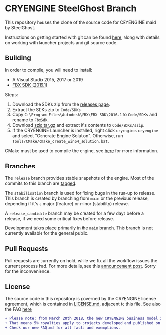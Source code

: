 # CRYENGINE SteelGhost Branch
This repository houses the clone of the source code for CRYENGINE maid by SteelGhost.

Instructions on getting started with git can be found [here](http://docs.cryengine.com/display/CEPROG/Getting+Started+with+git), along with details on working with launcher projects and git source code.


## Building

In order to compile, you will need to install:
* A Visual Studio 2015, 2017 or 2019
* [FBX SDK (2016.1)](http://images.autodesk.com/adsk/files/fbx20161_fbxsdk_vs2015_win0.exe)

Steps:
1. Download the SDKs zip from the [releases page](https://github.com/CRYTEK/CRYENGINE/releases).
2. Extract the SDKs zip to `Code/SDKs`
3. Copy `C:\Program Files\Autodesk\FBX\FBX SDK\2016.1` to `Code/SDKs` and rename to `FbxSdk`.
4. Download [szip.tar.gz](https://support.hdfgroup.org/ftp/lib-external/szip/2.1.1/src/szip-2.1.1.tar.gz) and extract it's contents to `Code/SDKs/szip`.
5. If the CRYENGINE Launcher is installed, right click `cryengine.cryengine` and select "Generate Engine Solution". Otherwise, run `Tools/CMake/cmake_create_win64_solution.bat`.

CMake must be used to compile the engine, see [here](http://docs.cryengine.com/display/CEPROG/CMake) for more information.

## Branches
The `release` branch provides stable snapshots of the engine. Most of the commits to this branch are [tagged](https://github.com/CRYTEK/CRYENGINE/releases).

The `stabilisation` branch is used for fixing bugs in the run-up to release. This branch is created by branching from `main` or the previous release, depending if it's a major (feature) or minor (stability) release.

A `release_candidate` branch may be created for a few days before a release, if we need some critical fixes before release.

Development takes place primarily in the `main` branch. This branch is not currently available for the general public.

## Pull Requests
Pull requests are currently on hold, while we fix all the workflow issues the current process had.
For more details, see this [announcement post](https://www.cryengine.com/news/cryengine-on-github-live-updates-to-main-will-go-on-hiatus). Sorry for the inconvenience.


## License
The source code in this repository is governed by the CRYENGINE license agreement, which is contained in [LICENSE.md](LICENSE.md), adjacent to this file. See also the FAQ [here](FAQ.md)

```diff
+ Please note: from March 20th 2018, the new CRYENGINE business model is in effect. 
+ That means 5% royalties apply to projects developed and published on CRYENGINE 5.0 and beyond. 
+ Check our new FAQ.md for all facts and exemptions.
```
